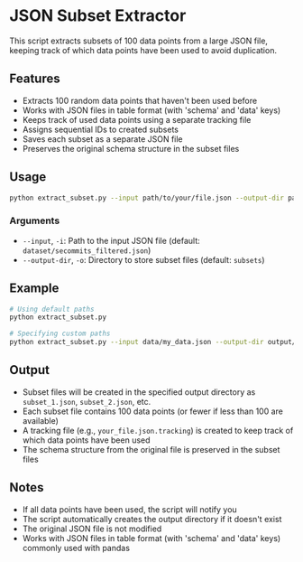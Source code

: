 # JSON Subset Extractor

This script extracts subsets of 100 data points from a large JSON file, keeping track of which data points have been used to avoid duplication.

## Features

- Extracts 100 random data points that haven't been used before
- Works with JSON files in table format (with 'schema' and 'data' keys)
- Keeps track of used data points using a separate tracking file
- Assigns sequential IDs to created subsets
- Saves each subset as a separate JSON file
- Preserves the original schema structure in the subset files

## Usage

```bash
python extract_subset.py --input path/to/your/file.json --output-dir path/to/subsets
```

### Arguments

- `--input`, `-i`: Path to the input JSON file (default: `dataset/secommits_filtered.json`)
- `--output-dir`, `-o`: Directory to store subset files (default: `subsets`)

## Example

```bash
# Using default paths
python extract_subset.py

# Specifying custom paths
python extract_subset.py --input data/my_data.json --output-dir output/my_subsets
```

## Output

- Subset files will be created in the specified output directory as `subset_1.json`, `subset_2.json`, etc.
- Each subset file contains 100 data points (or fewer if less than 100 are available)
- A tracking file (e.g., `your_file.json.tracking`) is created to keep track of which data points have been used
- The schema structure from the original file is preserved in the subset files

## Notes

- If all data points have been used, the script will notify you
- The script automatically creates the output directory if it doesn't exist
- The original JSON file is not modified
- Works with JSON files in table format (with 'schema' and 'data' keys) commonly used with pandas 